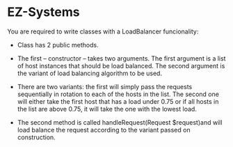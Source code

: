 # EZ-Systems

You are required to write classes with a LoadBalancer funcionality:

* Class has 2 public methods.

* The first – constructor – takes two arguments. The first argument is a list of host
instances that should be load balanced. The second argument is the variant of load
balancing algorithm to be used.

* There are two variants: the first will simply pass the requests sequentially in rotation to each
of the hosts in the list. The second one will either take the first host that has a load under
0.75 or if all hosts in the list are above 0.75, it will take the one with the lowest load.

* The second method is called handleRequest(Request $request)and will load balance
the request according to the variant passed on construction.
